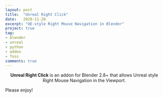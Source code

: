 ```yaml
---
layout: post
title:  "Unreal Right Click"
date:   2020-11-20
excerpt: "UE-style Right Mouse Navigation in Blender"
project: true
tag:
- blender 
- unreal
- python
- addon
- foss
comments: true
---
```

    
<center><b>Unreal Right Click</b> is an addon for Blender 2.8+ that allows Unreal style Right Mouse Navigation in the Viewport.</center>
     
Please enjoy!


